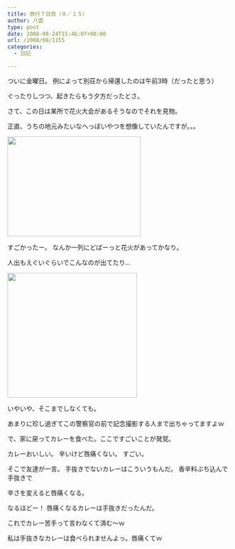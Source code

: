 ```yaml
---
title: 旅行７日目（８／１５）
author: 八雲
type: post
date: 2008-08-24T15:46:07+00:00
url: /2008/08/1155
categories:
  - 日記

---
```

ついに金曜日。 例によって別荘から帰還したのは午前3時（だったと思う）
  
ぐったりしつつ、起きたらもう夕方だったとさ。

さて、この日は某所で花火大会があるそうなのでそれを見物。
  
正直、うちの地元みたいなへっぼいやつを想像していたんですが。。。
  
[<img src="https://obs.maoh.company/yakumoblog/2018/07/iphone-1231-300x225.jpg" alt="" title="2008夏。花火" width="300" height="225" class="alignnone size-medium wp-image-1156" />][1]
  
すごかったー。 なんか一列にどばーっと花火があってかなり。

人出もえぐいぐらいでこんなのが出てたり…
  
[<img src="https://obs.maoh.company/yakumoblog/2018/07/iphone-0501.jpg" alt="" title="2008夏 装甲車～" width="292" height="281" class="alignnone size-medium wp-image-1157" />][2]
  
いやいや、そこまでしなくても。
  
あまりに珍し過ぎてこの警察官の前で記念撮影する人まで出ちゃってますよｗ

で、家に戻ってカレーを食べた。ここですごいことが発覚。
  
カレーおいしい。 辛いけど唇痛くない。 すごい。
  
そこで友達が一言。 手抜きでないカレーはこういうもんだ。 香辛料ぶち込んで手抜きで
  
辛さを変えると唇痛くなる。
  
なるほどー！ 唇痛くなるカレーは手抜きだったんだ。
  
これでカレー苦手って言わなくて済む～ｗ
  
私は手抜きなカレーは食べられませんよっ。唇痛くてｗ

 [1]: http://201002169486.tmp.que.ne.jp/wp-content/uploads/2008/08/iphone-1231.jpg
 [2]: https://obs.maoh.company/yakumoblog/2018/07/iphone-0501.jpg